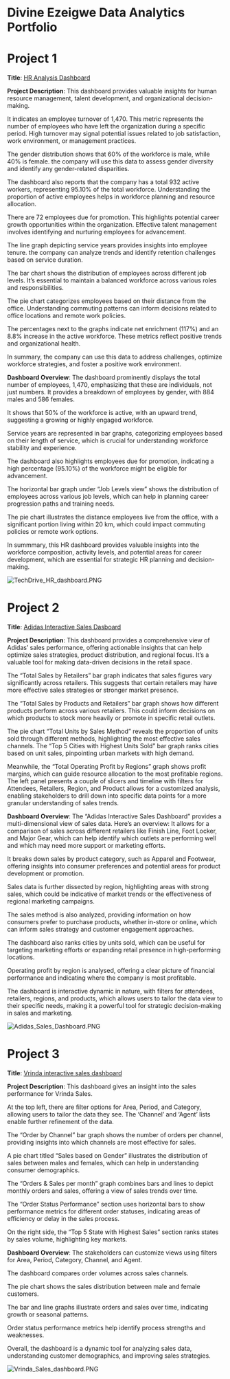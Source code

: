 # Divine Ezeigwe Data Analytics Portfolio
# Project 1
**Title**: [HR Analysis Dashboard](https://github.com/Ifeanyi-Ezeigwe/Data_Analytics)

**Project Description**: This dashboard provides valuable insights for human resource management, talent development, and organizational decision-making. 

It indicates an employee turnover of 1,470. This metric represents the number of employees who have left the organization during a specific period.
High turnover may signal potential issues related to job satisfaction, work environment, or management practices.

The gender distribution shows that 60% of the workforce is male, while 40% is female.
the company will use this data to assess gender diversity and identify any gender-related disparities.

The dashboard also reports that the company has a total 932 active workers, representing 95.10% of the total workforce.
Understanding the proportion of active employees helps in workforce planning and resource allocation.

There are 72 employees due for promotion. This highlights potential career growth opportunities within the organization.
Effective talent management involves identifying and nurturing employees for advancement.

The line graph depicting service years provides insights into employee tenure.
the company can analyze trends and identify retention challenges based on service duration.

The bar chart shows the distribution of employees across different job levels.
It’s essential to maintain a balanced workforce across various roles and responsibilities.

The pie chart categorizes employees based on their distance from the office.
Understanding commuting patterns can inform decisions related to office locations and remote work policies.

The percentages next to the graphs indicate net enrichment (117%) and an 8.8% increase in the active workforce.
These metrics reflect positive trends and organizational health.

In summary, the company can use this data to address challenges, optimize workforce strategies, and foster a positive work environment. 


**Dashboard Overview**: The dashboard prominently displays the total number of employees, 1,470, emphasizing that these are individuals, not just numbers.
It provides a breakdown of employees by gender, with 884 males and 586 females.

It shows that 50% of the workforce is active, with an upward trend, suggesting a growing or highly engaged workforce.

Service years are represented in bar graphs, categorizing employees based on their length of service, which is crucial for understanding workforce stability and experience.

The dashboard also highlights employees due for promotion, indicating a high percentage (95.10%) of the workforce might be eligible for advancement.

The horizontal bar graph under “Job Levels view” shows the distribution of employees across various job levels, which can help in planning career progression paths and training needs.

The pie chart illustrates the distance employees live from the office, with a significant portion living within 20 km, which could impact commuting policies or remote work options.

In summmary, this HR dashboard provides valuable insights into the workforce composition, activity levels, and potential areas for career development, which are essential for strategic HR planning and decision-making.

 
![TechDrive_HR_dashboard.PNG](TechDrive_HR_dashboard.PNG)


# Project 2
**Title**: [Adidas Interactive Sales Dasboard](https://ifeanyi-ezeigwe.github.io/Data_Analytics/)

**Project Description**: This dashboard provides a comprehensive view of Adidas’ sales performance, 
offering actionable insights that can help optimize sales strategies, product distribution, and regional focus. 
It’s a valuable tool for making data-driven decisions in the retail space. 

The “Total Sales by Retailers” bar graph indicates that sales figures vary significantly across retailers. 
This suggests that certain retailers may have more effective sales strategies or stronger market presence.

The “Total Sales by Products and Retailers” bar graph shows how different products perform across various retailers. 
This could inform decisions on which products to stock more heavily or promote in specific retail outlets.

The pie chart “Total Units by Sales Method” reveals the proportion of units sold through different methods, highlighting the most effective sales channels.
The “Top 5 Cities with Highest Units Sold” bar graph ranks cities based on unit sales, pinpointing urban markets with high demand. 

Meanwhile, the “Total Operating Profit by Regions” graph shows profit margins, which can guide resource allocation to the most profitable regions.
The left panel presents a couple of slicers and timeline with filters for Attendees, Retailers, Region, and Product allows for a customized analysis, enabling stakeholders to drill down into specific data points for a more granular understanding of sales trends.


**Dashboard Overview**: The “Adidas Interactive Sales Dashboard” provides a multi-dimensional view of sales data. Here’s an overview:
It allows for a comparison of sales across different retailers like Finish Line, Foot Locker, and Major Gear, which can help identify which outlets are performing well and which may need more support or marketing efforts.

It breaks down sales by product category, such as Apparel and Footwear, offering insights into consumer preferences and potential areas for product development or promotion.

Sales data is further dissected by region, highlighting areas with strong sales, which could be indicative of market trends or the effectiveness of regional marketing campaigns.

The sales method is also analyzed, providing information on how consumers prefer to purchase products, whether in-store or online, which can inform sales strategy and customer engagement approaches.

The dashboard also ranks cities by units sold, which can be useful for targeting marketing efforts or expanding retail presence in high-performing locations.

Operating profit by region is analysed, offering a clear picture of financial performance and indicating where the company is most profitable.

The dashboard is interactive dynamic in nature, with filters for attendees, retailers, regions, and products, which allows users to tailor the data view to their specific needs, making it a powerful tool for strategic decision-making in sales and marketing.

![Adidas_Sales_Dashboard.PNG](Adidas_Sales_Dashboard.PNG)



# Project 3
**Title**: [Vrinda interactive sales dashboard](https://ifeanyi-ezeigwe.github.io/Data_Analytics/)

**Project Description**: This dashboard gives an insight into the sales performance for Vrinda Sales.

At the top left, there are filter options for Area, Period, and Category, allowing users to tailor the data they see. 
The ‘Channel’ and ‘Agent’ lists enable further refinement of the data.

The “Order by Channel” bar graph shows the number of orders per channel, providing insights into which channels are most effective for sales.

A pie chart titled “Sales based on Gender” illustrates the distribution of sales between males and females, which can help in understanding consumer demographics.

The “Orders & Sales per month” graph combines bars and lines to depict monthly orders and sales, offering a view of sales trends over time.

The “Order Status Performance” section uses horizontal bars to show performance metrics for different order statuses, indicating areas of efficiency or delay in the sales process.

On the right side, the “Top 5 State with Highest Sales” section ranks states by sales volume, highlighting key markets.


**Dashboard Overview**: The stakeholders can customize views using filters for Area, Period, Category, Channel, and Agent.

The dashboard compares order volumes across sales channels.

The pie chart shows the sales distribution between male and female customers.

The bar and line graphs illustrate orders and sales over time, indicating growth or seasonal patterns.

Order status performance metrics help identify process strengths and weaknesses.

Overall, the dashboard is a dynamic tool for analyzing sales data, understanding customer demographics, and improving sales strategies.





![Vrinda_Sales_dashboard.PNG](Vrinda_Sales_dashboard.PNG)



